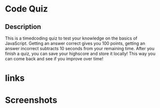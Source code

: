 # Code Quiz
## Description
This is a timedcoding quiz to test your knowledge on the basics of JavaScript. Getting an answer correct gives you 100 points, getting an answer incorrect subtracts 10 seconds from your remaining time. After you finish a quiz, you can save your highscore and store it locally! This way you can come back and see if you improve over time!

# links


# Screenshots